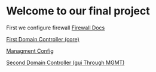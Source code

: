 # Welcome to our final project 

First we configure firewall
[Firewall Docs](https://github.com/AminDaoudi/Final-Project/wiki/fw)

[First Domain Controller (core)](https://github.com/AminDaoudi/Final-Project/wiki/dc1)

[Managment Config](https://github.com/AminDaoudi/Final-Project/wiki/mgmt1)

[Second Domain Controller (gui Through MGMT)](https://github.com/AminDaoudi/Final-Project/wiki/dc2)
